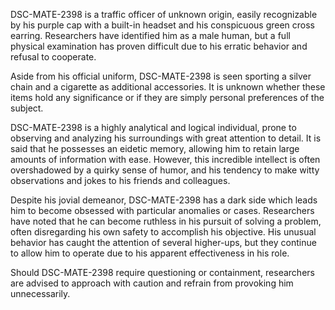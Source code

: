 DSC-MATE-2398 is a traffic officer of unknown origin, easily recognizable by his purple cap with a built-in headset and his conspicuous green cross earring. Researchers have identified him as a male human, but a full physical examination has proven difficult due to his erratic behavior and refusal to cooperate.

Aside from his official uniform, DSC-MATE-2398 is seen sporting a silver chain and a cigarette as additional accessories. It is unknown whether these items hold any significance or if they are simply personal preferences of the subject.

DSC-MATE-2398 is a highly analytical and logical individual, prone to observing and analyzing his surroundings with great attention to detail. It is said that he possesses an eidetic memory, allowing him to retain large amounts of information with ease. However, this incredible intellect is often overshadowed by a quirky sense of humor, and his tendency to make witty observations and jokes to his friends and colleagues. 

Despite his jovial demeanor, DSC-MATE-2398 has a dark side which leads him to become obsessed with particular anomalies or cases. Researchers have noted that he can become ruthless in his pursuit of solving a problem, often disregarding his own safety to accomplish his objective. His unusual behavior has caught the attention of several higher-ups, but they continue to allow him to operate due to his apparent effectiveness in his role.

Should DSC-MATE-2398 require questioning or containment, researchers are advised to approach with caution and refrain from provoking him unnecessarily.